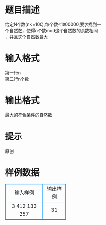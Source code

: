 # 

 
 # 题目描述 
给定N个数(n&lt;=100),每个数&lt;1000000,要求找到一<BR>个自然数，使得n个数mod这个自然数的余数相同<BR>，并且这个自然数最大<BR> 

 
 # 输入格式 
第一行n<BR>第二行n个数<BR> 

 
 # 输出格式 
最大的符合条件的自然数<BR> 

 
 # 提示 
原创<BR> 
# 样例数据
<style>
        table,table tr th, table tr td { border:1px solid #0094ff; }
        table { width: 200px; min-height: 25px; line-height: 25px; text-align: center; border-collapse: collapse;}   
    </style>
<table>
	<tr>
		<td>输入样例</td>
		<td>输出样例</td>
	</tr>
<tr><td>3
412 133 257
</td><td>31
</td></tr></table>
